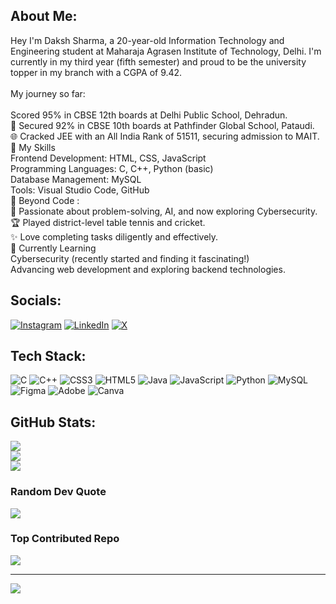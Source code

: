 ## About Me:
Hey I'm Daksh Sharma, a 20-year-old Information Technology and Engineering student at Maharaja Agrasen Institute of Technology, Delhi. I'm currently in my third year (fifth semester) and proud to be the university topper in my branch with a CGPA of 9.42.<br><br> My journey so far:<br><br> Scored 95% in CBSE 12th boards at Delhi Public School, Dehradun.<br>🏫 Secured 92% in CBSE 10th boards at Pathfinder Global School, Pataudi.<br>🌐 Cracked JEE with an All India Rank of 51511, securing admission to MAIT.<br>🚀 My Skills<br>Frontend Development: HTML, CSS, JavaScript<br>Programming Languages: C, C++, Python (basic)<br>Database Management: MySQL<br>Tools: Visual Studio Code, GitHub<br>🏓 Beyond Code  :<br>🌟 Passionate about problem-solving, AI, and now exploring Cybersecurity.<br>🏆 Played district-level table tennis and cricket.<br>✨ Love completing tasks diligently and effectively.<br>🌱 Currently Learning<br>Cybersecurity (recently started and finding it fascinating!)<br>Advancing web development and exploring backend technologies.


## Socials:
[![Instagram](https://img.shields.io/badge/Instagram-%23E4405F.svg?logo=Instagram&logoColor=white)](https://instagram.com/dsdaksh_11) [![LinkedIn](https://img.shields.io/badge/LinkedIn-%230077B5.svg?logo=linkedin&logoColor=white)](https://linkedin.com/in/www.linkedin.com/in/daksh-sharma-a93340328) [![X](https://img.shields.io/badge/X-black.svg?logo=X&logoColor=white)](https://x.com/@ink_insane) 

## Tech Stack:
![C](https://img.shields.io/badge/c-%2300599C.svg?style=flat-square&logo=c&logoColor=white) ![C++](https://img.shields.io/badge/c++-%2300599C.svg?style=flat-square&logo=c%2B%2B&logoColor=white) ![CSS3](https://img.shields.io/badge/css3-%231572B6.svg?style=flat-square&logo=css3&logoColor=white) ![HTML5](https://img.shields.io/badge/html5-%23E34F26.svg?style=flat-square&logo=html5&logoColor=white) ![Java](https://img.shields.io/badge/java-%23ED8B00.svg?style=flat-square&logo=openjdk&logoColor=white) ![JavaScript](https://img.shields.io/badge/javascript-%23323330.svg?style=flat-square&logo=javascript&logoColor=%23F7DF1E) ![Python](https://img.shields.io/badge/python-3670A0?style=flat-square&logo=python&logoColor=ffdd54) ![MySQL](https://img.shields.io/badge/mysql-4479A1.svg?style=flat-square&logo=mysql&logoColor=white) ![Figma](https://img.shields.io/badge/figma-%23F24E1E.svg?style=flat-square&logo=figma&logoColor=white) ![Adobe](https://img.shields.io/badge/adobe-%23FF0000.svg?style=flat-square&logo=adobe&logoColor=white) ![Canva](https://img.shields.io/badge/Canva-%2300C4CC.svg?style=flat-square&logo=Canva&logoColor=white)
## GitHub Stats:
![](https://github-readme-stats.vercel.app/api?username=dsdaksh-11&theme=dark&hide_border=false&include_all_commits=false&count_private=false)<br/>
![](https://github-readme-streak-stats.herokuapp.com/?user=dsdaksh-11&theme=dark&hide_border=false)<br/>
![](https://github-readme-stats.vercel.app/api/top-langs/?username=dsdaksh-11&theme=dark&hide_border=false&include_all_commits=false&count_private=false&layout=compact)

### Random Dev Quote
![](https://quotes-github-readme.vercel.app/api?type=horizontal&theme=radical)

### Top Contributed Repo
![](https://github-contributor-stats.vercel.app/api?username=dsdaksh-11&limit=5&theme=dark&combine_all_yearly_contributions=true)

---
[![](https://visitcount.itsvg.in/api?id=dsdaksh-11&icon=0&color=0)](https://visitcount.itsvg.in)
